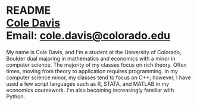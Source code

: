 # README <br/> [Cole Davis](https://www.linkedin.com/in/cole-davis-econ-math) <br/> Email: cole.davis@colorado.edu
My name is Cole Davis, and I'm a student at the University of Colorado, Boulder dual majoring in mathematics and economics with a minor in computer science.
The majority of my classes focus on rich theory. Often times, moving from theory to application requires programming. In my computer
science minor, my classes tend to focus on C++; however, I have used a few script languages such as R, STATA, and MATLAB in my economics coursework. I'm also becoming increasingly familiar with Python. 
